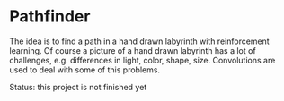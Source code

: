 # Pathfinder
The idea is to find a path in a hand drawn labyrinth with reinforcement learning. Of course a picture of a hand drawn labyrinth has a lot of challenges, e.g. differences in light, color, shape, size. Convolutions are used to deal with some of this problems.

Status: this project is not finished yet
